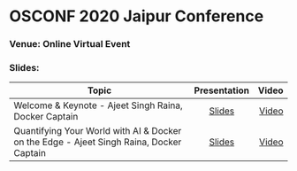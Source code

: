 # OSCONF 2020 Jaipur Conference

### Venue: Online Virtual Event


### Slides:


| Topic        | Presentation          | Video  |
| ------------- |:-------------:| -----:|
| Welcome & Keynote - Ajeet Singh Raina, Docker Captain| [Slides](https://www.slideshare.net/ajeetraina/keynote-slides-ajeet-singh-raina-osconf-2020-hyderabad) | [Video]() |
| Quantifying Your World with AI & Docker on the Edge  - Ajeet Singh Raina, Docker Captain| [Slides](https://www.slideshare.net/ajeetraina/quantifying-your-world-with-ai-docker-on-the-edge-osconf-2020-jaipur) | [Video]() |

